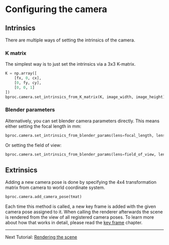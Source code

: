 # Configuring the camera

## Intrinsics

There are multiple ways of setting the intrinsics of the camera.

### K matrix

The simplest way is to just set the intrinsics via a 3x3 K-matrix.

```python
K = np.array([
    [fx, 0, cx],
    [0, fy, cy],
    [0, 0, 1]
])
bproc.camera.set_intrinsics_from_K_matrix(K, image_width, image_height)
```

### Blender parameters

Alternatively, you can set blender camera parameters directly. 
This means either setting the focal length in mm:

```python
bproc.camera.set_intrinsics_from_blender_params(lens=focal_length, lens_unit="MILLIMETERS")
```

Or setting the field of view:

```python
bproc.camera.set_intrinsics_from_blender_params(lens=field_of_view, lens_unit="FOV")
```

## Extrinsics

Adding a new camera pose is done by specifying the 4x4 transformation matrix from camera to world coordinate system.

```python
bproc.camera.add_camera_pose(tmat)
```

Each time this method is called, a new key frame is added with the given camera pose assigned to it.
When calling the renderer afterwards the scene is rendered from the view of all registered camera poses.
To learn more about how that works in detail, please read the [key frame](key_frames.md) chapter.

--- 

Next Tutorial: [Rendering the scene](renderer.md)
